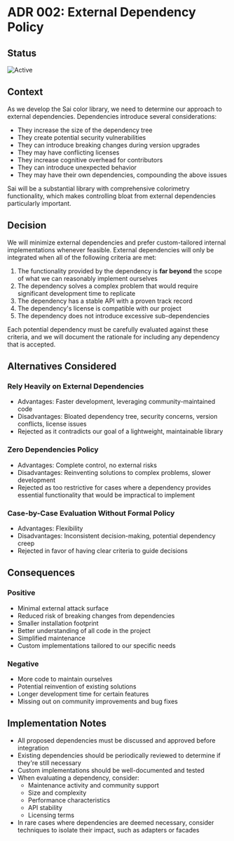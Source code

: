 # ADR 002: External Dependency Policy

## Status

![Active](https://img.shields.io/badge/Active-green?style=for-the-badge)

## Context

As we develop the Sai color library, we need to determine our approach to external dependencies. Dependencies introduce
several considerations:

* They increase the size of the dependency tree
* They create potential security vulnerabilities
* They can introduce breaking changes during version upgrades
* They may have conflicting licenses
* They increase cognitive overhead for contributors
* They can introduce unexpected behavior
* They may have their own dependencies, compounding the above issues

Sai will be a substantial library with comprehensive colorimetry functionality, which makes controlling bloat from
external dependencies particularly important.

## Decision

We will minimize external dependencies and prefer custom-tailored internal implementations whenever feasible. External
dependencies will only be integrated when all of the following criteria are met:

1. The functionality provided by the dependency is **far beyond** the scope of what we can reasonably implement
   ourselves
2. The dependency solves a complex problem that would require significant development time to replicate
3. The dependency has a stable API with a proven track record
4. The dependency's license is compatible with our project
5. The dependency does not introduce excessive sub-dependencies

Each potential dependency must be carefully evaluated against these criteria, and we will document the rationale for
including any dependency that is accepted.

## Alternatives Considered

### Rely Heavily on External Dependencies

* Advantages: Faster development, leveraging community-maintained code
* Disadvantages: Bloated dependency tree, security concerns, version conflicts, license issues
* Rejected as it contradicts our goal of a lightweight, maintainable library

### Zero Dependencies Policy

* Advantages: Complete control, no external risks
* Disadvantages: Reinventing solutions to complex problems, slower development
* Rejected as too restrictive for cases where a dependency provides essential functionality that would be impractical
  to implement

### Case-by-Case Evaluation Without Formal Policy

* Advantages: Flexibility
* Disadvantages: Inconsistent decision-making, potential dependency creep
* Rejected in favor of having clear criteria to guide decisions

## Consequences

### Positive

* Minimal external attack surface
* Reduced risk of breaking changes from dependencies
* Smaller installation footprint
* Better understanding of all code in the project
* Simplified maintenance
* Custom implementations tailored to our specific needs

### Negative

* More code to maintain ourselves
* Potential reinvention of existing solutions
* Longer development time for certain features
* Missing out on community improvements and bug fixes

## Implementation Notes

* All proposed dependencies must be discussed and approved before integration
* Existing dependencies should be periodically reviewed to determine if they're still necessary
* Custom implementations should be well-documented and tested
* When evaluating a dependency, consider:
  * Maintenance activity and community support
  * Size and complexity
  * Performance characteristics
  * API stability
  * Licensing terms
* In rare cases where dependencies are deemed necessary, consider techniques to isolate their impact, such as adapters
  or facades